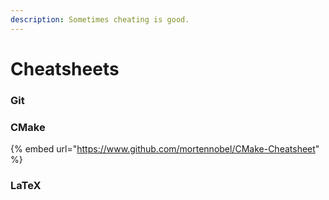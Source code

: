 ```yaml
---
description: Sometimes cheating is good.
---
```


# Cheatsheets

### Git



### CMake

{% embed url="https://www.github.com/mortennobel/CMake-Cheatsheet" %}

### LaTeX

